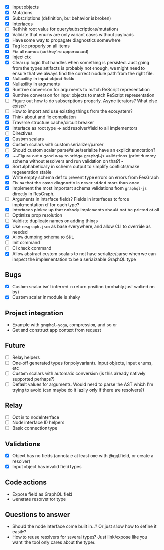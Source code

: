 - [x] Input objects
- [x] Mutations
- [x] Subscriptions (definition, but behavior is broken)
- [x] Interfaces
- [ ] Rethink root value for query/subscriptions/mutations
- [x] Validate that enums are only variant cases without payloads
- [x] Have some way to propagate diagnostics somewhere
- [x] Tag loc properly on all items
- [x] Fix all names (so they're uppercased)
- [x] Inject ctx
- [x] Clear up logic that handles when something is persisted. Just going from the types artifacts is probably not enough, we might need to ensure that we always find the correct module path from the right file.
- [x] Nullability in input object fields
- [x] Nullability in arguments
- [x] Runtime conversion for arguments to match ReScript representation
- [x] Runtime conversion for input objects to match ReScript representation
- [ ] Figure out how to do subscriptions properly. Async iterators? What else exists?
- [ ] How to import and use existing things from the ecosystem?
- [x] Think about and fix compilation
- [x] Traverse structure cache/circuit breaker
- [x] Interface as root type -> add resolver/field to all implementors
- [ ] Directives
- [x] Custom scalars
- [x] Custom scalars with custom serializer/parser
- [ ] Should custom scalar parseValue/serialize have an explicit annotation?
- [x] ~~Figure out a good way to bridge graphql-js validations (print dummy schema without resolvers and run validation on that?)~
- [x] Sort alphabetically in schema output to simplify conflicts/make regeneration stable
- [x] Write empty schema def to prevent type errors on errors from ResGraph
- [x] Fix so that the same diagnostic is never added more than once
- [x] Implement the most important schema validations from `graphql-js` directly in ResGraph.
- [ ] Arguments in interface fields? Fields in interfaces to force implementation of for each type?
- [x] Interfaces picked up that nobody implements should not be printed at all
- [ ] Optimize prop resolution
- [ ] Valdiate duplicate names on adding things
- [x] Use `resgraph.json` as base everywhere, and allow CLI to override as needed
- [x] Allow dumping schema to SDL
- [ ] Init command
- [ ] CI check command
- [x] Allow abstract custom scalars to not have serialize/parse when we can inspect the implementation to be a serializable GraphQL type

## Bugs

- [x] Custom scalar isn't inferred in return position (probably just walked on by)
- [x] Custom scalar in module is shaky

## Project integration

- Example with `graphql-yoga`, compression, and so on
- Get and construct app context from request

## Future

- [ ] Relay helpers
- [ ] One-off generated types for polyvariants. Input objects, input enums, etc
- [ ] Custom scalars with automatic conversion (is this already natively supported perhaps?)
- [ ] Default values for arguments. Would need to parse the AST which I'm trying to avoid (can maybe do it lazily only if there are resolvers?)

## Relay

- [ ] Opt in to nodeInterface
- [ ] Node interface ID helpers
- [ ] Basic connection type

## Validations

- [x] Object has no fields (annotate at least one with @gql.field, or create a resolver)
- [x] Input object has invalid field types

## Code actions

- Expose field as GraphQL field
- Generate resolver for type

## Questions to answer

- Should the node interface come built in...? Or just show how to define it easily?
- How to reuse resolvers for several types? Just link/expose like you want, the tool only cares about the types
